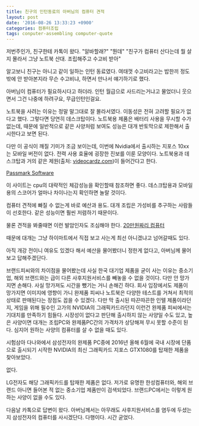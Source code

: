 ```yaml
---
title: 친구의 인턴동료의 아버님의 컴퓨터 견적
layout: post
date: '2016-08-26 13:33:23 +0900'
categories: 컴퓨터조립
tags: conputer-assembling computer-quote
---
```


저번주인가, 친구한테 카톡이 왔다.
"알바할래?"
"뭔데"
"친구가 컴퓨터 산다는데 뭘 살지 몰라서 그냥 노트북 산대. 조립해주고 수고비 받아"

알고보니 친구는 아니고 같이 일하는 인턴 동료였다. 여태껏 수고비라고는 밥한끼 정도밖에 안 받아본지라 무슨 수고비냐, 하면서 만나서 얘기하기로 했다.

아버님이 컴퓨터가 필요하시다고 하더라. 인턴 월급으로 사드리는거냐고 물었더니 웃으면서
그건 나중에 하려구요, 무급인턴인걸요.

노트북을 사려는 이유는 정말 말그대로 잘 몰라서였다. 이동성은 전혀 고려할 필요가 없다고 했다.
그렇다면 당연히 데스크탑이다. 노트북용 제품은 배터리 사용을 무시할 수가 없는데, 때문에 일반적으로 같은 사양처럼 보여도 성능은 대개 반토막으로 제한해서 출시한다고 보면 된다.

다만 이 공식이 깨질 기미가 조금 보이는데, 이번에 Nvidia에서 출시하는 지포스 10xx는 모바일 버전이 없다. 전력 사용 효율에 굉장한 진보를 이룬 모양이다. 노트북용과 데스크탑과 거의 같은 제원(출처: [videocardz.com](https://videocardz.com/63152/nvidia-launches-geforce-gtx-10-series-for-notebooks))이 들어간다고 한다.

[Passmark Software](https://www.cpubenchmark.net/)

이 사이트는 cpu의 대략적인 체감성능을 확인할때 참조하면 좋다. 데스크탑용과 모바일용의 스코어가 얼마나 차이나는지 확인하면 놀랄 것이다.

컴퓨터 견적에 빠질 수 없는게 바로 예산과 용도.
대개 조립은 가성비를 추구하는 사람들이 선호한다. 같은 성능이면 훨씬 저렴하기 때문이다.

물론 견적을 봐줄때면 이런 발암인자도 조심해야 한다. [20만원짜리 컴퓨터](https://namu.wiki/w/20%EB%A7%8C%EC%9B%90%EC%A7%9C%EB%A6%AC%20%EC%BB%B4%ED%93%A8%ED%84%B0)

때문에 대개는 그냥 하이마트에서 직접 보고 사는게 최선 아니겠냐고 넘어갈때도 있다.

아직 개강 전이니 여유도 있겠다 해서 예산을 물어봤더니 정한게 없다고, 아버님께 물어보고 답해주겠단다.

브랜드피씨와의 차이점을 물어봤는데 사실 한국 대기업 제품을 굳이 사는 이유는 중소기업, 해외 브랜드와는 급이 다른 사후지원서비스를 빼놓을 수 없을 것이다. 다만 안 망가지면 손해다. 사실 망가져도 시간을 뺐기는 거니 손해긴 하다. 회사 입장에서도 제품이 망가지면 이미지에 영향이 가니 완제품 피씨나 노트북은 다양한 테스트를 거쳐서 최적의 상태로 판매된다는 장점도 꼽을 수 있겠다. 다만 막 출시된 따끈따끈한 인텔 제품이라던지, 게임을 위해 필수인 고가의 NVIDIA의 그래픽카드라던지 이런건 완제품 피씨에서는 기대치를 만족하기 힘들다. 시장성이 없다고 판단해 출시하지 않는 사양일 수도 있고, 높은 사양이면 대개는 조립PC와 완제품PC간의 가격차가 상당해져 무시 못할 수준이 된다. 심지어 원하는 사양의 컴퓨터를 살 수 없을 때도 있다.

시험삼아 다나와에서 삼성전자의 완제품 PC중에 2016년 올해 6월에 국내 시장에 단품으로 출시되기 시작한 NVIDIA의 최신 그래픽카드 지포스 GTX1080를 탑재한 제품을 찾아보았다.

없다.

LG전자도 해당 그래픽카드를 탑재한 제품은 없다. 저가로 유명한 한성컴퓨터와, 해외 브랜드 아니면 들어본 적 없는 중소기업 제품만이 검색되었다. 브랜드PC에서는 이렇게 원하는 사양이 없을 수도 있다.

다음날 카톡으로 답변이 왔다. 아버님께서는 아무래도 사후지원서비스를 염두에 두셨는지 삼성전자의 컴퓨터를 사시겠단다. 다행이다. 시간 굳었다.
